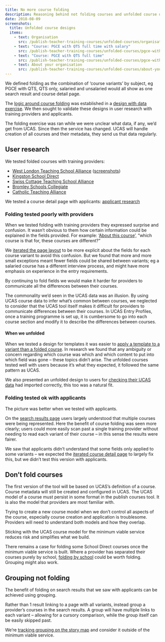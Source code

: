 ```yaml
---
title: No more course folding
description: Reasoning behind not folding courses and unfolded course designs.
date: 2018-08-09
screenshots:
  title: Unfolded course designs
  items:
    - text: Organisation
      src: /publish-teacher-training-courses/unfolded-courses/organisation.png
    - text: "Course: PGCE with QTS full time with salary"
      src: /publish-teacher-training-courses/unfolded-courses/pgce-with-qts-full-time-with-salary.png
    - text: "Course: PGCE with QTS full time"
      src: /publish-teacher-training-courses/unfolded-courses/pgce-with-qts-full-time.png
    - text: About your organisation
      src: /publish-teacher-training-courses/unfolded-courses/about-your-organisation.png
---
```


We defined folding as the combination of ‘course variants’ by subject, eg PGCE with QTS, QTS only, salaried and unsalaried would all show as one search result and course detail page.

The [logic around course folding](/publish-teacher-training-courses/imported-from-ucas) was established in a [design with data exercise](/publish-teacher-training-courses/what-is-a-course). We then sought to validate these designs in user research with training providers and applicants.

The folding exercise was ran while we were unclear what data, if any, we’d get from UCAS. Since then the service has changed. UCAS will handle creation of all courses and their metadata, they send us that data regularly.

## User research

We tested folded courses with training providers:

* [West London Teaching School Alliance](https://lookback.io/watch/mbc9BNqBJjoRkinAE) ([screenshots](/publish-teacher-training-courses/school-direct-view))
* [Kingston School Direct](https://lookback.io/watch/FoHoHPQF7B5TwrFkw)
* [Swiss Cottage Teaching School Alliance](https://lookback.io/watch/HwTQT7B4WGnzRR2SG)
* [Bromley Schools Collegiate](https://lookback.io/watch/aLgtstXXFGEHFLeCL)
* [Catholic Teaching Alliance](https://lookback.io/watch/i4dYWSnhubPdWSY36)

We tested a course detail page with applicants: [applicant research](/find-teacher-training/course-options-user-research-june-8)

### Folding tested poorly with providers

When we tested folding with training providers they expressed surprise and confusion. It wasn’t obvious to them how certain information could be explained in the fields provided. For example: ‘[About this course](/publish-teacher-training-courses/school-direct-view#about-this-course)’, “which course is that for, these courses are different?”

We [iterated the page layout](/publish-teacher-training-courses/iteration-june-26) to be more explicit about the fields for each course variant to avoid this confusion. But we found that more and more small exceptions meant fewer fields could be shared between variants; eg a salaried course has a different interview process, and might have more emphasis on experience in the entry requirements.

By continuing to fold fields we would make it harder for providers to communicate all the differences between their courses.

The commonality we’d seen in the UCAS data was an illusion. By using UCAS course data to infer what’s common between courses, we neglected to consider that the UCAS tool itself makes it difficult for providers to communicate differences between their courses. In UCAS Entry Profiles, once a training programme is set up, it is cumbersome to go into each course section and modify it to describe the differences between courses.

#### When we unfolded

When we tested a design for templates it was easier to [apply a template to a variant than a folded course](/publish-teacher-training-courses/templates#courses). In research we found that any ambiguity or concern regarding which course was which and which content to put into which field was gone – these topics didn’t arise. The unfolded courses tested well with users because it’s what they expected, it followed the same pattern as UCAS.

We also presented an unfolded design to users for [checking their UCAS data](/publish-teacher-training-courses/check-ucas-data#courses) had imported correctly, this too was a natural fit.

### Folding tested ok with applicants

The picture was better when we tested with applicants.

On the [search results page](/find-teacher-training/course-options-user-research-june-8#search-results-with-variants) users largely understood that multiple courses were being represented. Here the benefit of course folding was seen more clearly; users could more easily scan past a single training provider without needing to read each variant of their course – in this sense the results were fairer.

We saw that applicants didn’t understand that some fields only applied to some variants – we expected the [iterated course detail page](/publish-teacher-training-courses/iteration-june-26#preview) to largely fix this, but we didn’t test this version with applicants.

## Don’t fold courses

The first version of the tool will be based on UCAS’s definition of a course. Course metadata will still be created and configured in UCAS. The UCAS model of a course must persist in some format in the publish courses tool. It is also the model that providers are most familiar with.

Trying to create a new course model when we don’t control all aspects of the course, especially course creation and application is troublesome. Providers will need to understand both models and how they overlap.

Sticking with the UCAS course model for the minimum viable service reduces risk and simplifies what we build.

There remains a case for folding some School Direct courses once the minimum viable service is built. Where a provider has separated their courses purely by school, [folding by school](/publish-teacher-training-courses/imported-from-ucas#folding-on-schools) could be worth folding. Grouping might also work.

## Grouping not folding

The benefit of folding on search results that we saw with applicants can be achieved using grouping.

Rather than 1 result linking to a page with all variants, instead group a provider’s courses in the search results. A group will have multiple links to each variant – allowing for a cursory comparison, while the group itself can be easily skipped past.

We’re [tracking grouping on the story map](https://trello.com/c/jQftifYl/44-group-listings-to-make-results-easier-to-scan) and consider it outside of the minimum viable service.
